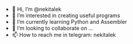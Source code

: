 - 👋 Hi, I’m @nekitalek
- 👀 I’m interested in creating useful programs
- 🌱 I’m currently learning Python and Assembler
- 💞️ I’m looking to collaborate on ...
- 📫 How to reach me in telegram: nekitalek

<!---
nekitalek/nekitalek is a ✨ special ✨ repository because its `README.md` (this file) appears on your GitHub profile.
You can click the Preview link to take a look at your changes.
--->
